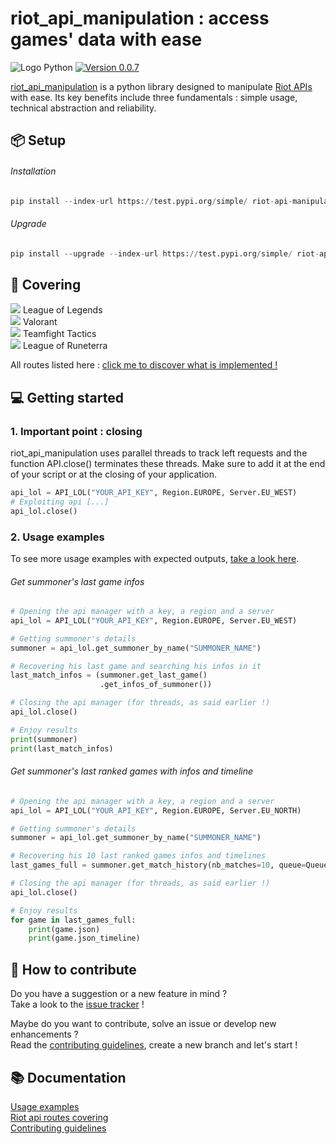 # riot_api_manipulation : access games' data with ease
![Logo Python](https://img.shields.io/badge/python-3670A0?style=for-the-badge&logo=python&logoColor=ffdd54) [![Version 0.0.7](https://img.shields.io/badge/0.0.7-%2316c60c.svg?style=for-the-badge&label=version)](https://test.pypi.org/project/riot-api-manipulation/)

[riot_api_manipulation](https://test.pypi.org/project/riot-api-manipulation/) is a python library designed to manipulate [Riot APIs](https://developer.riotgames.com/apis) with ease. Its key benefits include three fundamentals : simple usage, technical abstraction and reliability.

## 📦 Setup

###### Installation
```python
pip install --index-url https://test.pypi.org/simple/ riot-api-manipulation 
```

###### Upgrade
```python
pip install --upgrade --index-url https://test.pypi.org/simple/ riot-api-manipulation 
```

## 💯 Covering

![](https://geps.dev/progress/40) League of Legends  <BR>
![](https://geps.dev/progress/40) Valorant           <BR>
![](https://geps.dev/progress/0) Teamfight Tactics   <BR>
![](https://geps.dev/progress/0) League of Runeterra <BR>

All routes listed here : [click me to discover what is implemented !](./docs/ROUTE_COVERING.md)

## 💻 Getting started

### 1. Important point : closing

riot_api_manipulation uses parallel threads to track left requests and the function API.close() terminates these threads.
Make sure to add it at the end of your script or at the closing of your application.
```python
api_lol = API_LOL("YOUR_API_KEY", Region.EUROPE, Server.EU_WEST)
# Exploiting api [...]
api_lol.close()
```

### 2. Usage examples

To see more usage examples with expected outputs, [take a look here](./docs/EXAMPLES.md).

###### Get summoner's last game infos
```python
# Opening the api manager with a key, a region and a server
api_lol = API_LOL("YOUR_API_KEY", Region.EUROPE, Server.EU_WEST)

# Getting summoner's details
summoner = api_lol.get_summoner_by_name("SUMMONER_NAME")

# Recovering his last game and searching his infos in it
last_match_infos = (summoner.get_last_game()
                    .get_infos_of_summoner())

# Closing the api manager (for threads, as said earlier !)
api_lol.close()

# Enjoy results
print(summoner)
print(last_match_infos)
```

###### Get summoner's last ranked games with infos and timeline
```python
# Opening the api manager with a key, a region and a server
api_lol = API_LOL("YOUR_API_KEY", Region.EUROPE, Server.EU_NORTH)

# Getting summoner's details
summoner = api_lol.get_summoner_by_name("SUMMONER_NAME")

# Recovering his 10 last ranked games infos and timelines
last_games_full = summoner.get_match_history(nb_matches=10, queue=QueueType.RANKED, load_infos=True, load_timelines=True)

# Closing the api manager (for threads, as said earlier !)
api_lol.close()

# Enjoy results
for game in last_games_full:
    print(game.json)
    print(game.json_timeline)
```

## 🔭 How to contribute

Do you have a suggestion or a new feature in mind ? <BR>
Take a look to the [issue tracker](https://github.com/Hugo-CASTELL/riot_api_manipulation/issues) !

Maybe do you want to contribute, solve an issue or develop new enhancements ? <BR>
Read the [contributing guidelines](./docs/CONTRIBUTING.md), create a new branch and let's start !

## 📚 Documentation

[Usage examples](./docs/EXAMPLES.md) <BR>
[Riot api routes covering](./docs/ROUTE_COVERING.md) <BR>
[Contributing guidelines](./docs/CONTRIBUTING.md) <BR>